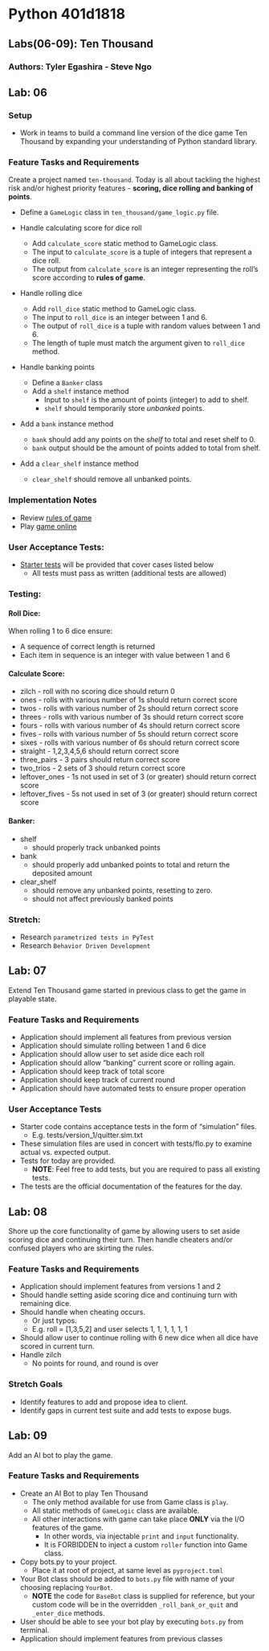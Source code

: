 # Python 401d1818
## Labs(06-09): Ten Thousand
### Authors: Tyler Egashira - Steve Ngo

## Lab: 06
### Setup
* Work in teams to build a command line version of the dice game Ten Thousand by expanding your understanding of Python standard library.

### Feature Tasks and Requirements
Create a project named `ten-thousand`.
Today is all about tackling the highest risk and/or highest priority features - **scoring, dice rolling and banking of points**.
  * Define a `GameLogic` class in `ten_thousand/game_logic.py` file.
  * Handle calculating score for dice roll
    * Add `calculate_score` static method to GameLogic class.
    * The input to `calculate_score` is a tuple of integers that represent a dice roll.
    * The output from `calculate_score` is an integer representing the roll’s score according to **rules of game**.
    
  * Handle rolling dice
    * Add `roll_dice` static method to GameLogic class.
    * The input to `roll_dice` is an integer between 1 and 6.
    * The output of `roll_dice` is a tuple with random values between 1 and 6.
    * The length of tuple must match the argument given to `roll_dice` method.
  * Handle banking points
    * Define a `Banker` class
    * Add a `shelf` instance method
      * Input to `shelf` is the amount of points (integer) to add to shelf.
      * `shelf` should temporarily store *unbanked* points.
  * Add a `bank` instance method
    * `bank` should add any points on the *shelf* to total and reset shelf to 0.
    * `bank` output should be the amount of points added to total from shelf.
  * Add a `clear_shelf` instance method
    * `clear_shelf` should remove all unbanked points.

### Implementation Notes
  * Review [rules of game](https://en.wikipedia.org/wiki/Dice_10000)
  * Play [game online](http://www.playonlinedicegames.com/farkle)

### User Acceptance Tests:
- [Starter tests](https://github.com/codefellows/seattle-python-401d18/blob/main/class-06/demo/parametrized-tests/tests/test_game_logic.py) will be provided that cover cases listed below
  - All tests must pass as written (additional tests are allowed)

### Testing:

#### Roll Dice:
When rolling 1 to 6 dice ensure:
- A sequence of correct length is returned
- Each item in sequence is an integer with value between 1 and 6

#### Calculate Score:
* zilch - roll with no scoring dice should return 0
* ones - rolls with various number of 1s should return correct score
* twos - rolls with various number of 2s should return correct score
* threes - rolls with various number of 3s should return correct score
* fours - rolls with various number of 4s should return correct score
* fives - rolls with various number of 5s should return correct score
* sixes - rolls with various number of 6s should return correct score
* straight - 1,2,3,4,5,6 should return correct score
* three_pairs - 3 pairs should return correct score
* two_trios - 2 sets of 3 should return correct score
* leftover_ones - 1s not used in set of 3 (or greater) should return correct score
* leftover_fives - 5s not used in set of 3 (or greater) should return correct score

#### Banker:
* shelf
  * should properly track unbanked points
* bank
  * should properly add unbanked points to total and return the deposited amount
* clear_shelf
  * should remove any unbanked points, resetting to zero.
  * should not affect previously banked points

### Stretch:
- Research `parametrized tests in PyTest`
- Research `Behavior Driven Development`



## Lab: 07
Extend Ten Thousand game started in previous class to get the game in playable state.

### Feature Tasks and Requirements
* Application should implement all features from previous version
* Application should simulate rolling between 1 and 6 dice
* Application should allow user to set aside dice each roll
* Application should allow “banking” current score or rolling again.
* Application should keep track of total score
* Application should keep track of current round
* Application should have automated tests to ensure proper operation

### User Acceptance Tests
* Starter code contains acceptance tests in the form of “simulation” files.
  * E.g. tests/version_1/quitter.sim.txt
* These simulation files are used in concert with tests/flo.py to examine actual vs. expected output.
* Tests for today are provided.
  * **NOTE**: Feel free to add tests, but you are required to pass all existing tests.
* The tests are the official documentation of the features for the day.

## Lab: 08
Shore up the core functionality of game by allowing users to set aside scoring dice and continuing their turn.
Then handle cheaters and/or confused players who are skirting the rules.

### Feature Tasks and Requirements
* Application should implement features from versions 1 and 2
* Should handle setting aside scoring dice and continuing turn with remaining dice.
* Should handle when cheating occurs.
  * Or just typos.
  * E.g. roll = [1,3,5,2] and user selects 1, 1, 1, 1, 1, 1
* Should allow user to continue rolling with 6 new dice when all dice have scored in current turn.
* Handle zilch
  * No points for round, and round is over

### Stretch Goals
* Identify features to add and propose idea to client.
* Identify gaps in current test suite and add tests to expose bugs.


## Lab: 09
Add an AI bot to play the game.

### Feature Tasks and Requirements
* Create an AI Bot to play Ten Thousand
  * The only method available for use from Game class is `play`.
  * All static methods of `GameLogic` class are available.
  * All other interactions with game can take place **ONLY** via the I/O features of the game.
    * In other words, via injectable `print` and `input` functionality.
    * It is FORBIDDEN to inject a custom `roller` function into Game class.
* Copy bots.py to your project.
  * Place it at root of project, at same level as `pyproject.toml`
* Your Bot class should be added to `bots.py` file with name of your choosing replacing `YourBot`.
  * **NOTE** the code for `BaseBot` class is supplied for reference, but your custom code will be in the overridden `_roll_bank_or_quit` and `_enter_dice` methods.
* User should be able to see your bot play by executing `bots.py` from terminal.
* Application should implement features from previous classes
